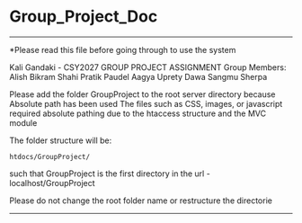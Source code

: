 # Group_Project_Doc
*******************************************************************

*Please read this file before going through to use the system

Kali Gandaki - CSY2027 GROUP PROJECT ASSIGNMENT
Group Members:
Alish Bikram Shahi
Pratik Paudel
Aagya Uprety
Dawa Sangmu Sherpa


Please add the folder GroupProject to the root server directory because Absolute path has been used
The files such as CSS, images, or javascript required absolute pathing due to the htaccess structure 
and the MVC module

The folder structure will be:

	htdocs/GroupProject/
	
such that GroupProject is the first directory in the url - localhost/GroupProject

Please do not change the root folder name or restructure the directorie
**************************************************************************************

